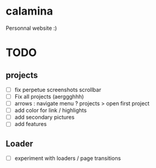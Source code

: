 # calamina

Personnal website :)

# TODO 

## projects
- [ ] fix perpetue screenshots scrollbar
- [ ] Fix all projects (aerggghhh)
- [ ] arrows : navigate menu ? projects > open first project
- [ ] add color for link / highlights
- [ ] add secondary pictures
- [ ] add features

## Loader
- [ ] experiment with loaders / page transitions
